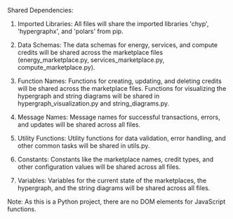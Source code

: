 Shared Dependencies:

1. Imported Libraries: All files will share the imported libraries 'chyp', 'hypergraphx', and 'polars' from pip. 

2. Data Schemas: The data schemas for energy, services, and compute credits will be shared across the marketplace files (energy_marketplace.py, services_marketplace.py, compute_marketplace.py).

3. Function Names: Functions for creating, updating, and deleting credits will be shared across the marketplace files. Functions for visualizing the hypergraph and string diagrams will be shared in hypergraph_visualization.py and string_diagrams.py.

4. Message Names: Message names for successful transactions, errors, and updates will be shared across all files.

5. Utility Functions: Utility functions for data validation, error handling, and other common tasks will be shared in utils.py.

6. Constants: Constants like the marketplace names, credit types, and other configuration values will be shared across all files.

7. Variables: Variables for the current state of the marketplaces, the hypergraph, and the string diagrams will be shared across all files.

Note: As this is a Python project, there are no DOM elements for JavaScript functions.